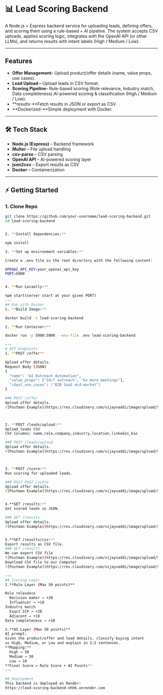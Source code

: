 # 📊 Lead Scoring Backend

A Node.js + Express backend service for uploading leads, defining offers, and scoring them using a rule-based + AI pipeline.
The system accepts CSV uploads, applies scoring logic, integrates with the OpenAI API (or other LLMs), and returns results with intent labels (High / Medium / Low).

---

##  Features
- **Offer Management-** Upload product/offer details (name, value props, use cases).
- **Lead Upload –** Upload leads in CSV format.
- **Scoring Pipeline-** Rule-based scoring (Role relevance, Industry match, Data completeness).AI-powered scoring & classification (High / Medium / Low).
- **results-**Fetch results in JSON or export as CSV.
- **Dockerized-**Simple deployment with Docker.

---

## 🛠 Tech Stack
- **Node.js (Express)** – Backend framework  
- **Multer** – File upload handling  
- **csv-parse** – CSV parsing  
- **OpenAI API** – AI-powered scoring layer
- **json2csv** – Export results as CSV
- **Docker** – Containerization  


---

## ⚡ Getting Started

### 1. Clone Repo
```bash
git clone https://github.com/your-username/lead-scoring-backend.git
cd lead-scoring-backend


2. **Install dependencies:**

npm install

3. **Set up environment variables:**

Create a .env file in the root directory with the following content:

OPENAI_API_KEY=your_openai_api_key
PORT=5000


4. **Run Locaally:**

npm start(server start at your given PORT)
---
## Run with Docker
1. **Build Image:**

docker build -t lead-scoring-backend 

2. **Run Container:**

docker run -p 5000:5000 --env-file .env lead-scoring-backend

---
# API Endpoints
1. **POST /offer**

Upload offer details.
Request Body (JSON)
{
  "name": "AI Outreach Automation",
  "value_props": ["24/7 outreach", "6x more meetings"],
  "ideal_use_cases": ["B2B SaaS mid-market"]
}

### POST /offer
Upload offer details.  
![Postman Example](https://res.cloudinary.com/vijayvaddi/image/upload/Screenshot_from_2025-09-19_10-39-37_lqycco.png)



2. **POST /leads/upload:**
Upload leads CSV
CSV Columns: name,role,company,industry,location,linkedin_bio

### POST /leads/upload
Upload offer details.  
![Postman Example](https://res.cloudinary.com/vijayvaddi/image/upload/Screenshot_from_2025-09-19_10-48-42_etluk0.png)



3. **POST /score:**
Run scoring for uploaded leads.

### POST POST /score
Upload offer details.  
![Postman Example](https://res.cloudinary.com/vijayvaddi/image/upload/Screenshot_from_2025-09-19_10-51-18_wtnaif.png)


4.**GET /results:**
Get scored leads in JSON.

### GET /results
Upload offer details.  
![Postman Example](https://res.cloudinary.com/vijayvaddi/image/upload/Screenshot_from_2025-09-19_10-53-09_pofalo.png)


5.**GET /results/csv:**
Export results as CSV file.
### GET /results
We can export CSV file  
![Postman Example](https://res.cloudinary.com/vijayvaddi/image/upload/Screenshot_from_2025-09-19_10-55-48_auagjm.png)
Download CSV file to our Computer
![Postman Example](https://res.cloudinary.com/vijayvaddi/image/upload/Screenshot_from_2025-09-19_10-58-20_eyyhlt.png)

---
## Scoring Logic
1.**Rule Layer (Max 50 points)**

Role relevance
  Decision maker → +20
  Influencer → +10
Industry match
  Exact ICP → +20
  Adjacent → +10
Data completeness → +10

2.**AI Layer (Max 50 points)**
AI prompt:
Given the product/offer and lead details, classify buying intent 
as High, Medium, or Low and explain in 1–2 sentences.
**Mapping:**
  High → 50
  Medium → 30
  Low → 10
**Final Score = Rule Score + AI Points**
---

## Deployment
This backend is deployed on Render:
https://lead-scoring-backend-nhh6.onrender.com


